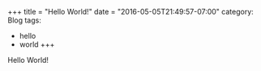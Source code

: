 +++
title = "Hello World!"
date = "2016-05-05T21:49:57-07:00"
category: Blog
tags:
 - hello
 - world
+++

Hello World!
